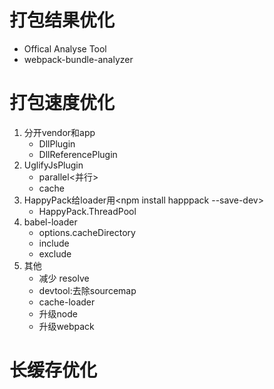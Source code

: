 # 打包结果优化
   * Offical Analyse Tool
   * webpack-bundle-analyzer
# 打包速度优化
   1. 分开vendor和app
      * DllPlugin
      * DllReferencePlugin
   2. UglifyJsPlugin
      * parallel<并行>
      * cache
   3. HappyPack给loader用<npm install happpack --save-dev>
      * HappyPack.ThreadPool 
   4. babel-loader
       * options.cacheDirectory
       * include
       * exclude
   5. 其他
      * 减少 resolve
      * devtool:去除sourcemap
      * cache-loader  
      * 升级node
      * 升级webpack 
 # 长缓存优化             
